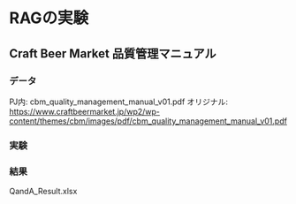 # RAGの実験
## Craft Beer Market 品質管理マニュアル

### データ
PJ内: cbm_quality_management_manual_v01.pdf
オリジナル: https://www.craftbeermarket.jp/wp2/wp-content/themes/cbm/images/pdf/cbm_quality_management_manual_v01.pdf

### 実験


### 結果
QandA_Result.xlsx
